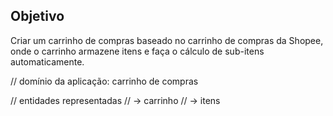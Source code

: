 ## Objetivo

Criar um carrinho de compras baseado no carrinho de compras da Shopee, onde o carrinho armazene itens e faça o cálculo de sub-itens automaticamente.

// domínio da aplicação: carrinho de compras

// entidades representadas
// -> carrinho
// -> itens